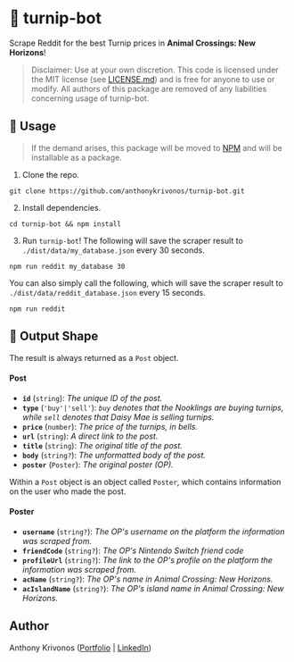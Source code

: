 # 🧄 turnip-bot

Scrape Reddit for the best Turnip prices in **Animal Crossings: New Horizons**!

> Disclaimer: Use at your own discretion. This code is licensed under the MIT license (see [LICENSE.md](LICENSE.md)) and is free for anyone to use or modify. All authors of this package are removed of any liabilities concerning usage of turnip-bot.

## 🦝 Usage

> If the demand arises, this package will be moved to [NPM](https://npmjs.org/) and will be installable as a package.

1. Clone the repo.
```
git clone https://github.com/anthonykrivonos/turnip-bot.git
```

2. Install dependencies.
```
cd turnip-bot && npm install
```

3. Run `turnip-bot`! The following will save the scraper result to `./dist/data/my_database.json` every 30 seconds.
```
npm run reddit my_database 30
```
You can also simply call the following, which will save the scraper result to `./dist/data/reddit_database.json` every 15 seconds.
```
npm run reddit
```

## 🔷 Output Shape

The result is always returned as a `Post` object.

#### Post

- **`id`** (`string`): *The unique ID of the post.*
- **`type`** (`'buy'|'sell'`): *`buy` denotes that the Nooklings are buying turnips, while `sell` denotes that Daisy Mae is selling turnips.*
- **`price`** (`number`): *The price of the turnips, in bells.*
- **`url`** (`string`): *A direct link to the post.*
- **`title`** (`string`): *The original title of the post.*
- **`body`** (`string?`): *The unformatted body of the post.*
- **`poster`** (`Poster`): *The original poster (OP).*

Within a `Post` object is an object called `Poster`, which contains information on the user who made the post.

#### Poster

- **`username`** (`string?`): *The OP's username on the platform the information was scraped from.*
- **`friendCode`** (`string?`): *The OP's Nintendo Switch friend code*
- **`profileUrl`** (`string?`): *The link to the OP's profile on the platform the information was scraped from.*
- **`acName`** (`string?`): *The OP's name in Animal Crossing: New Horizons.*
- **`acIslandName`** (`string?`): *The OP's island name in Animal Crossing: New Horizons.*

## Author

Anthony Krivonos ([Portfolio](https://anthonykrivonos.com/) | [LinkedIn](https://linkedin.com/in/anthonykrivonos))